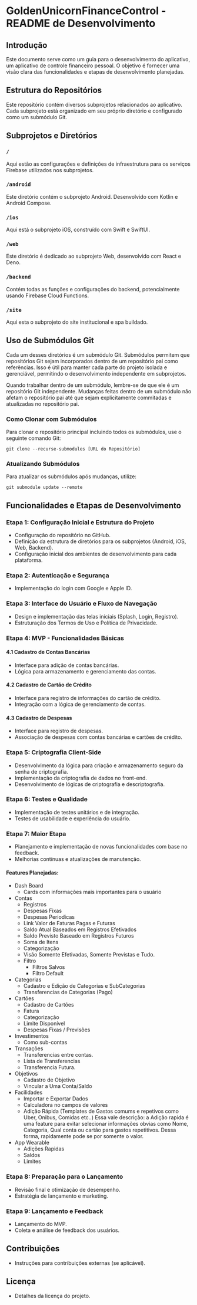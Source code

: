 # GoldenUnicornFinanceControl - README de Desenvolvimento

## Introdução
Este documento serve como um guia para o desenvolvimento do aplicativo, um aplicativo de controle financeiro pessoal. O objetivo é fornecer uma visão clara das funcionalidades e etapas de desenvolvimento planejadas.

## Estrutura do Repositórios

Este repositório contém diversos subprojetos relacionados ao aplicativo. Cada subprojeto está organizado em seu próprio diretório e configurado como um submódulo Git.

## Subprojetos e Diretórios

### `/`
Aqui estão as configurações e definições de infraestrutura para os serviços Firebase utilizados nos subprojetos.

### `/android`
Este diretório contém o subprojeto Android. Desenvolvido com Kotlin e Android Compose.

### `/ios`
Aqui está o subprojeto iOS, construído com Swift e SwiftUI.

### `/web`
Este diretório é dedicado ao subprojeto Web, desenvolvido com React e Deno.

### `/backend`
Contém todas as funções e configurações do backend, potencialmente usando Firebase Cloud Functions.

### `/site`
Aqui esta o subprojeto do site institucional e spa buildado.

## Uso de Submódulos Git

Cada um desses diretórios é um submódulo Git. Submódulos permitem que repositórios Git sejam incorporados dentro de um repositório pai como referências. Isso é útil para manter cada parte do projeto isolada e gerenciável, permitindo o desenvolvimento independente em subprojetos.

Quando trabalhar dentro de um submódulo, lembre-se de que ele é um repositório Git independente. Mudanças feitas dentro de um submódulo não afetam o repositório pai até que sejam explicitamente commitadas e atualizadas no repositório pai.

### Como Clonar com Submódulos

Para clonar o repositório principal incluindo todos os submódulos, use o seguinte comando Git:
```
git clone --recurse-submodules [URL do Repositório]
```

### Atualizando Submódulos

Para atualizar os submódulos após mudanças, utilize:

```
git submodule update --remote
```

## Funcionalidades e Etapas de Desenvolvimento

### Etapa 1: Configuração Inicial e Estrutura do Projeto
- Configuração do repositório no GitHub.
- Definição da estrutura de diretórios para os subprojetos (Android, iOS, Web, Backend).
- Configuração inicial dos ambientes de desenvolvimento para cada plataforma.

### Etapa 2: Autenticação e Segurança
- Implementação do login com Google e Apple ID.

### Etapa 3: Interface do Usuário e Fluxo de Navegação
- Design e implementação das telas iniciais (Splash, Login, Registro).
- Estruturação dos Termos de Uso e Política de Privacidade.

### Etapa 4: MVP - Funcionalidades Básicas
#### 4.1 Cadastro de Contas Bancárias
- Interface para adição de contas bancárias.
- Lógica para armazenamento e gerenciamento das contas.

#### 4.2 Cadastro de Cartão de Crédito
- Interface para registro de informações do cartão de crédito.
- Integração com a lógica de gerenciamento de contas.

#### 4.3 Cadastro de Despesas
- Interface para registro de despesas.
- Associação de despesas com contas bancárias e cartões de crédito.

### Etapa 5: Criptografia Client-Side
- Desenvolvimento da lógica para criação e armazenamento seguro da senha de criptografia.
- Implementação da criptografia de dados no front-end.
- Desenvolvimento de lógicas de criptografia e descriptografia.

### Etapa 6: Testes e Qualidade
- Implementação de testes unitários e de integração.
- Testes de usabilidade e experiência do usuário.

### Etapa 7: Maior Etapa
- Planejamento e implementação de novas funcionalidades com base no feedback.
- Melhorias contínuas e atualizações de manutenção.

#### Features Planejadas:

- Dash Board
    - Cards com informações mais importantes para o usuário
- Contas
    - Registros
    - Despesas Fixas
    - Despesas Periodicas
    - Link Valor de Faturas Pagas e Futuras
    - Saldo Atual Baseados em Registros Efetivados
    - Saldo Previsto Baseado em Registros Futuros
    - Soma de Itens
    - Categorização
    - Visão Somente Efetivadas, Somente Previstas e Tudo.
    - Filtro
        - Filtros Salvos
        - Filtro Default
- Categorias
    - Cadastro e Edição de Categorias e SubCategorias
    - Transferencias de Categorias (Pago)
- Cartões
    - Cadastro de Cartões
    - Fatura
    - Categorização
    - Limite Disponível
    - Despesas Fixas / Previsões
- Investimentos
    - Como sub-contas
- Transações
    - Transferencias entre contas.
    - Lista de Transferencias
    - Transferencia Futura.
- Objetivos
    - Cadastro de Objetivo
    - Vincular a Uma Conta/Saldo
- Facilidades
    - Importar e Exportar Dados
    - Calculadora no campos de valores
    - Adição Rápida (Templates de Gastos comums e repetivos como Uber, Onibus, Comidas etc..)
      Essa vale descrição: a Adição rapida é uma feature para evitar selecionar informações obvias como Nome, Categoria, Qual conta ou cartão para gastos repetitivos. Dessa forma, rapidamente pode se por somente o valor.
- App Wearable
    - Adições Rapidas
    - Saldos
    - Limites

### Etapa 8: Preparação para o Lançamento
- Revisão final e otimização de desempenho.
- Estratégia de lançamento e marketing.

### Etapa 9: Lançamento e Feedback
- Lançamento do MVP.
- Coleta e análise de feedback dos usuários.

## Contribuições
- Instruções para contribuições externas (se aplicável).

## Licença
- Detalhes da licença do projeto.
